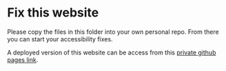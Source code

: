 # Fix this website

Please copy the files in this folder into your own personal repo. From there you can start your accessibility fixes.

A deployed version of this website can be access from this [private github pages link](https://glowing-bassoon-0788e717.pages.github.io/fix-this-website/).
